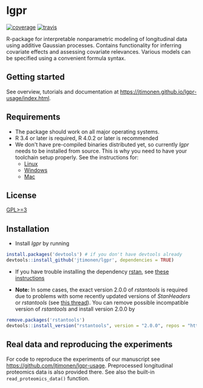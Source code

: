 # lgpr
[![coverage](https://codecov.io/gh/jtimonen/lgpr/branch/master/graph/badge.svg)](https://codecov.io/gh/jtimonen/lgpr)
[![travis](https://travis-ci.org/jtimonen/lgpr.svg?branch=master)](https://travis-ci.org/github/jtimonen/lgpr)

R-package for interpretable nonparametric modeling of longitudinal data using additive Gaussian processes. Contains functionality for inferring covariate effects and assessing covariate relevances. Various models can be specified using a convenient formula syntax.

## Getting started
See overview, tutorials and documentation at https://jtimonen.github.io/lgpr-usage/index.html. 

## Requirements

* The package should work on all major operating systems. 
* R 3.4 or later is required, R 4.0.2 or later is recommended
* We don't have pre-compiled binaries distributed yet, so currently *lgpr* needs to be installed from source. This is why you need to have your toolchain setup properly. See the instructions for:
  - [Linux](https://github.com/stan-dev/rstan/wiki/Configuring-C-Toolchain-for-Linux)
  - [Windows](https://github.com/stan-dev/rstan/wiki/Configuring-C---Toolchain-for-Windows)
  - [Mac](https://github.com/stan-dev/rstan/wiki/Configuring-C---Toolchain-for-Mac)

## License
[GPL>=3](https://www.gnu.org/licenses/gpl-3.0.html)

## Installation
* Install *lgpr* by running
```r
install.packages('devtools') # if you don't have devtools already
devtools::install_github('jtimonen/lgpr', dependencies = TRUE)
```
* If you have trouble installing the dependency [rstan](https://mc-stan.org/rstan/), see [these instructions](https://github.com/stan-dev/rstan/wiki/RStan-Getting-Started)

* **Note:** In some cases, the exact version 2.0.0 of *rstantools* is required due
to problems with some recently updated versions of *StanHeaders* or *rstantools* (see [this thread](https://github.com/stan-dev/rstantools/issues/76)). You can remove possible incompatible version of *rstantools* and install version 2.0.0 by
```r
remove.packages('rstantools')
devtools::install_version("rstantools", version = "2.0.0", repos = "http://cran.us.r-project.org")
```

## Real data and reproducing the experiments
For code to reproduce the experiments of our manuscript see https://github.com/jtimonen/lgpr-usage. Preprocessed longitudinal proteomics
data is also provided there. See also the built-in `read_proteomics_data()` function.
